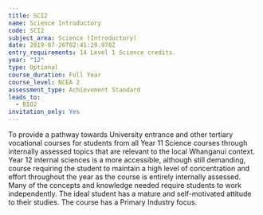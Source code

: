 ```yaml
---
title: SCI2
name: Science Introductory
code: SCI2
subject_area: Science (Introductory)
date: 2019-07-26T02:41:29.978Z
entry_requirements: 14 Level 1 Science credits.
year: "12"
type: Optional
course_duration: Full Year
course_level: NCEA 2
assessment_type: Achievement Standard
leads_to:
  - BIO2
invitation_only: Yes
---
```

To provide a pathway towards University entrance and other tertiary vocational courses for students from all Year 11 Science courses through internally assessed topics that are relevant to the local Whanganui context. Year 12 internal sciences is a more accessible, although still demanding, course requiring the student to maintain a high level of concentration and effort throughout the year as the course is entirely internally assessed. Many of the concepts and knowledge needed require students to work independently. The ideal student has a mature and self-motivated attitude to their studies. The course has a Primary Industry focus.
